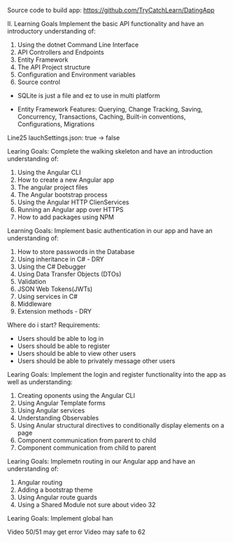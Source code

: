 Source code to build app: https://github.com/TryCatchLearn/DatingApp

II. Learning Goals
Implement the basic API functionality and have an introductory understanding of:
1. Using the dotnet Command Line Interface
2. API Controllers and Endpoints
3. Entity Framework
4. The API Project structure
5. Configuration and Environment variables
6. Source control



* SQLite is just a file and ez to use in multi platform

* Entity Framework Features: Querying, Change Tracking, Saving, Concurrency, Transactions, Caching, Built-in conventions, Configurations, Migrations


Line25 lauchSettings.json: true -> false


Learing Goals: Complete the walking skeleton and have an introduction understanding of:
1. Using the Angular CLI
2. How to create a new Angular app
3. The angular project files
4. The Angular bootstrap process
5. Using the Angular HTTP ClienServices
6. Running an Angular app over HTTPS
7. How to add packages using NPM


Learning Goals: Implement basic authentication in our app and have an understanding of:
1. How to store passwords in the Database
2. Using inheritance in C# - DRY
3. Using the C# Debugger
4. Using Data Transfer Objects (DTOs)
5. Validation
6. JSON Web Tokens(JWTs)
7. Using services in C#
8. Middleware
9. Extension methods - DRY

Where do i start? 
Requirements: 
- Users should be able to log in
- Users should be able to register
- Users should be able to view other users
- Users should be able to privately message other users

Learing Goals: Implement the login and register functionality into the app as well as understanding:
1. Creating oponents using the Angular CLI
2. Using Angular Template forms
3. Using Angular services
4. Understanding Observables
5. Using Anular structural directives to conditionally display elements on a page
6. Component communication from parent to child
7. Component communication from child to parent

Learing Goals: Implemetn routing in our Angular app and have an understanding of:
1. Angular routing
2. Adding a bootstrap theme
3. Using Angular route guards
4. Using a Shared Module
not sure about video 32

Learing Goals: Implement global han


Video 50/51 may get error
Video may safe to 62